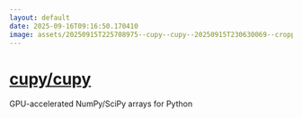 ```yaml
---
layout: default
date: 2025-09-16T09:16:50.170410
image: assets/20250915T225708975--cupy--cupy--20250915T230630069--cropped.png
---
```


# [cupy/cupy](https://github.com/cupy/cupy)

GPU-accelerated NumPy/SciPy arrays for Python

